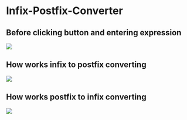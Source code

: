 # Infix-Postfix-Converter
## Before clicking button and entering expression
![](https://imgur.com/sM3gYYO.jpg)
## How works infix to postfix converting
![](https://imgur.com/2ifnlsb.jpg)
## How works postfix to infix converting
![](https://imgur.com/fkMGQTU.jpg)
